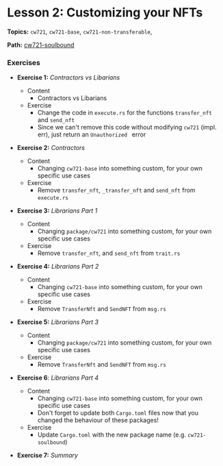 # Lesson 2: Customizing your NFTs

**Topics:** `cw721`, `cw721-base`, `cw721-non-transferable`,

**Path:** [cw721-soulbound](https://github.com/drewstaylor/area-52-course-2/tree/main/nft/cw721-soulbound)

### Exercises

- **Exercise 1:** _Contractors vs Libarians_
  - Content
    - Contractors vs Libarians
  - Exercise
    - Change the code in `execute.rs` for the functions `transfer_nft` and `send_nft`
    - Since we can't remove this code without modifying `cw721` (impl. err), just return an `Unauthorized ` error

- **Exercise 2:** _Contractors_
  - Content
    - Changing `cw721-base` into something custom, for your own specific use cases
  - Exercise
    - Remove `transfer_nft`, `_transfer_nft` and `send_nft` from `execute.rs`

- **Exercise 3:** _Librarians Part 1_
  - Content
    - Changing `package/cw721` into something custom, for your own specific use cases
  - Exercise
    - Remove `transfer_nft`, and `send_nft` from `trait.rs`

- **Exercise 4:** _Librarians Part 2_
  - Content
    - Changing `cw721-base` into something custom, for your own specific use cases
  - Exercise
    - Remove `TransferNft` and `SendNFT` from `msg.rs`

- **Exercise 5:** _Librarians Part 3_
  - Content
    - Changing `package/cw721` into something custom, for your own specific use cases
  - Exercise
    - Remove `TransferNft` and `SendNFT` from `msg.rs`

- **Exercise 6**: _Librarians Part 4_
  - Content
    - Changing `cw721-base` into something custom, for your own specific use cases
    - Don't forget to update both `Cargo.toml` files now that you changed the behaviour of these packages!
  - Exercise 
    - Update `Cargo.toml` with the new package name (e.g. `cw721-soulbound`)

- **Exercise 7:** _Summary_
